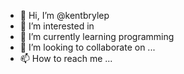 - 👋 Hi, I’m @kentbrylep
- 👀 I’m interested in 
- 🌱 I’m currently learning programming
- 💞️ I’m looking to collaborate on ...
- 📫 How to reach me ...

<!---
kentbrylep/kentbrylep is a ✨ special ✨ repository because its `README.md` (this file) appears on your GitHub profile.
You can click the Preview link to take a look at your changes.
--->

